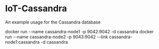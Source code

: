 # IoT-Cassandra
An example usage for the Cassandra database


docker run --name cassandra-node1 -p 9042:9042 -d cassandra
docker run --name cassandra-node2 -p 9043:9042 --link cassandra-node1:cassandra -d cassandra
